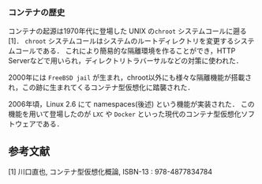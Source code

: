 ### コンテナの歴史

コンテナの起源は1970年代に登場した UNIX の`chroot` システムコールに遡る[1]．
`chroot` システムコールはシステムのルートディレクトリを変更するシステムコールである．
これにより簡易的な隔離環境を作ることができ，HTTP Serverなどで用いられ，ディレクトリトラバーサルなどの対策に使われた．

2000年には `FreeBSD jail` が生まれ，chroot以外にも様々な隔離機能が搭載され，この跡に生まれてくるコンテナ型仮想化に踏襲された．

2006年頃，Linux 2.6 にて namespaces(後述) という機能が実装された．
この機能を用いて登場したのが `LXC` や `Docker` といった現代のコンテナ型仮想化ソフトウェアである．

## 参考文献

[1] 川口直也, コンテナ型仮想化概論, ISBN-13 : 978-4877834784
